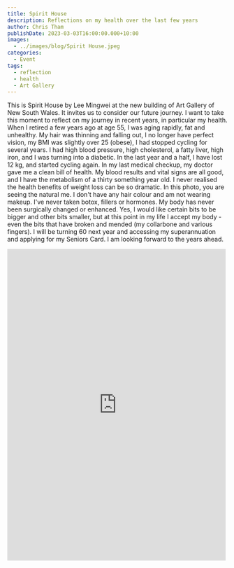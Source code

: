 ```yaml
---
title: Spirit House
description: Reflections on my health over the last few years
author: Chris Tham
publishDate: 2023-03-03T16:00:00.000+10:00
images:
  - ../images/blog/Spirit House.jpeg
categories:
  - Event
tags:
  - reflection
  - health
  - Art Gallery
---
```


This is Spirit House by Lee Mingwei at the new building of Art Gallery of New South Wales. It invites us to consider our future journey. I want to take this moment to reflect on my journey in recent years, in particular my health.
When I retired a few years ago at age 55, I was aging rapidly, fat and unhealthy. My hair was thinning and falling out, I no longer have perfect vision, my BMI was slightly over 25 (obese), I had stopped cycling for several years. I had high blood pressure, high cholesterol, a fatty liver, high iron, and I was turning into a diabetic.
In the last year and a half, I have lost 12 kg, and started cycling again. In my last medical checkup, my doctor gave me a clean bill of health. My blood results and vital signs are all good, and I have the metabolism of a thirty something year old. I never realised the health benefits of weight loss can be so dramatic.
In this photo, you are seeing the natural me. I don't have any hair colour and am not wearing makeup. I've never taken botox, fillers or hormones. My body has never been surgically changed or enhanced. Yes, I would like certain bits to be bigger and other bits smaller, but at this point in my life I accept my body - even the bits that have broken and mended (my collarbone and various fingers).
I will be turning 60 next year and accessing my superannuation and applying for my Seniors Card. I am looking forward to the years ahead.

<iframe src="https://www.facebook.com/plugins/post.php?href=https%3A%2F%2Fwww.facebook.com%2Fchris1.tham%2Fposts%2Fpfbid033kLiV7dNEYGeVCQDjNwVDSDx9Z5buGhuGXfB2NjrGt9yZ8PLprdTo8s8E6sn3RMLl&show_text=true&width=500" width="500" height="712" style="border:none;overflow:hidden" scrolling="no" frameborder="0" allowfullscreen="true" allow="autoplay; clipboard-write; encrypted-media; picture-in-picture; web-share"></iframe>
